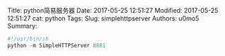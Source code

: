 Title: python简易服务器
Date: 2017-05-25 12:51:27
Modified: 2017-05-25 12:51:27
cat: python
Tags: 
Slug: simplehttpserver
Authors: u0mo5 
Summary: 


```python
#!/usr/bin/sh  
python -m SimpleHTTPServer 8081    
```